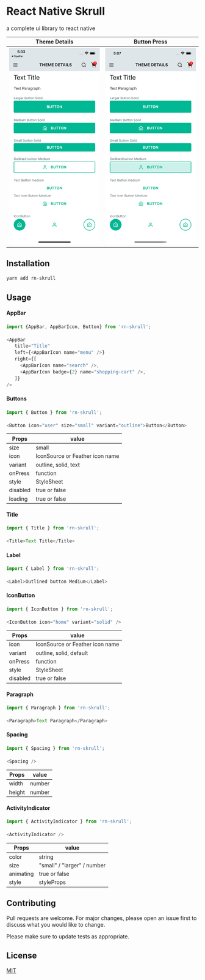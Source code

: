 # React Native Skrull


a complete ui library to react native

| Theme Details      | Button Press     |
|------------|-------------|
| <img src="./examples/assets/example.png" width="250"> | <img src="./examples/assets/example2.png" width="250"> |

## Installation

```bash
yarn add rn-skrull
```

## Usage

#### AppBar

```javascript
import {AppBar, AppBarIcon, Button} from 'rn-skrull';

<AppBar
   title="Title"
   left={<AppBarIcon name="menu" />}
   right={[
     <AppBarIcon name="search" />,
     <AppBarIcon badge={2} name="shopping-cart" />,
   ]}
/>
```
#### Buttons
```javascript
import { Button } from 'rn-skrull';

<Button icon="user" size="small" variant="outline">Button</Button>

```
| Props |    value       |
|------------|-------------|
| size |    small |
| icon |    IconSource or Feather icon name |
| variant |    outline, solid, text |
| onPress |   function |
| style |   StyleSheet |
| disabled |  true or false |
| loading |   true or false |

#### Title
```javascript
import { Title } from 'rn-skrull';

<Title>Text Title</Title>

```

#### Label
```javascript
import { Label } from 'rn-skrull';

<Label>Outlined button Medium</Label>

```

#### IconButton
```javascript
import { IconButton } from 'rn-skrull';

<IconButton icon="home" variant="solid" />
```
| Props |    value       |
|------------|-------------|
| icon |    IconSource or Feather icon name |
| variant |    outline, solid, default |
| onPress |   function |
| style |   StyleSheet |
| disabled |  true or false |

#### Paragraph
```javascript
import { Paragraph } from 'rn-skrull';

<Paragraph>Text Paragraph</Paragraph>
```

#### Spacing
```javascript
import { Spacing } from 'rn-skrull';

<Spacing />
```
| Props |    value       |
|------------|-------------|
| width |    number |
| height |    number |

#### ActivityIndicator
```javascript
import { ActivityIndicator } from 'rn-skrull';

<ActivityIndicator />
```
| Props |    value       |
|------------|-------------|
| color |    string |
| size |    "small" / "larger" / number  |
| animating |    true or false |
| style |   styleProps |

## Contributing
Pull requests are welcome. For major changes, please open an issue first to discuss what you would like to change.

Please make sure to update tests as appropriate.

## License
[MIT](https://choosealicense.com/licenses/mit/)
